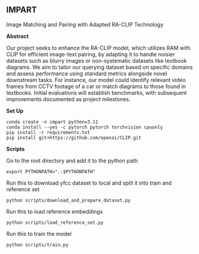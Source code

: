 ## IMPART ##
 Image Matching and Pairing with Adapted RA-CLIP Technology

**Abstract**

Our project seeks to enhance the RA-CLIP model, which utilizes RAM with CLIP for efficient image-text pairing, by adapting it to handle noisier datasets such as blurry images or non-systematic datasets like textbook diagrams. We aim to tailor our querying dataset based on specific domains and assess performance using standard metrics alongside novel downstream tasks. For instance, our model could identify relevant video frames from CCTV footage of a car or match diagrams to those found in textbooks. Initial evaluations will establish benchmarks, with subsequent improvements documented as project milestones.

**Set Up**
```
conda create -n impart python=3.11 
conda install --yes -c pytorch pytorch torchvision cpuonly
pip install -r requirements.txt
pip install git+https://github.com/openai/CLIP.git
```

**Scripts**

Go to the root directory and add it to the python path
```
export PYTHONPATH=".:$PYTHONPATH" 
```

Run this to download yfcc dataset to local and split it into train and reference set
```
python scripts/download_and_prepare_dataset.py
```

Run this to load reference embeddings
```
python scripts/load_reference_set.py 
```

Run this to train the model
```
python scripts/train.py
```